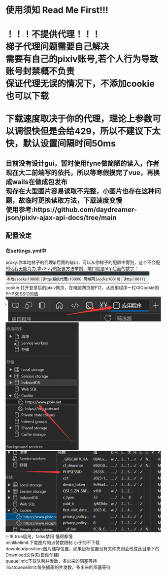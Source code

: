 <h1>使用须知 Read Me First!!!</h1>
<h1>
！！！不提供代理！！！
<br>
梯子代理问题需要自己解决
<br>
需要有自己的pixiv账号,若个人行为导致账号封禁概不负责<br>
保证代理无误的情况下，不添加cookie也可以下载<br>
<br>
下载速度取决于你的代理，理论上参数可以调很快但是会给429，所以不建议下太快，默认设置间隔时间50ms
</h1>
<h2>
目前没有设计gui，暂时使用fyne做简陋的读入，作者现在大二前端写的依托，所以等寒假摸完了vue，再换成wails在做成包发布<br>
现存在大型图片容易读取不完整，小图片也存在这种问题，故临时更换读取方法，下载速度变慢<br>
使用参考:https://github.com/daydreamer-json/pixiv-ajax-api-docs/tree/main<br>
</h2>
<h2>配置设定</h2>
<h3>在settings.yml中</h3>
<p>
proxy:你本地梯子的代理ip后面的端口，可以从你梯子的配置中得到，这个不会配的话我无能为力,拿v2ray的配置方法举例，端口就是http后面的数字：<br>
<img src="https://github.com/ManInM00N/go-pixiv/blob/master/img/proxy.png"><br>
cookie:打开登录后的pixiv网页，在电脑网页按F12，从应用程序一栏中Cookie的PHPSESSID的值<br>
<img src="https://github.com/ManInM00N/go-pixiv/blob/master/img/cookie1.png"><br>
<img src="https://github.com/ManInM00N/go-pixiv/blob/master/img/cookie2.png"><br>
<img src="https://github.com/ManInM00N/go-pixiv/blob/master/img/cookie3.png"><br>
r-18:true启用，false禁用   懂得都懂<br>
minlikelimit:下载图片的点赞数限制 小于的不下载<br>
downloadposition:图片储存位置，如果目标位置没有文件夹则会改成此目录下的Download文件夹(自动创建)<br>
queuelimit:下载队列并发数，多出来的阻塞等待<br>
illustqueuelimit:每张插画的并发数，多出来的阻塞等待<br>
</p>